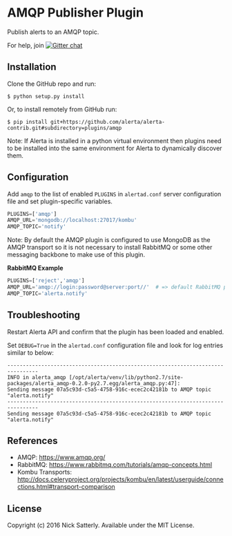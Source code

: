 AMQP Publisher Plugin
=====================

Publish alerts to an AMQP topic.

For help, join [![Gitter chat](https://badges.gitter.im/alerta/chat.png)](https://gitter.im/alerta/chat)

Installation
------------

Clone the GitHub repo and run:

    $ python setup.py install

Or, to install remotely from GitHub run:

    $ pip install git+https://github.com/alerta/alerta-contrib.git#subdirectory=plugins/amqp

Note: If Alerta is installed in a python virtual environment then plugins
need to be installed into the same environment for Alerta to dynamically
discover them.

Configuration
-------------

Add `amqp` to the list of enabled `PLUGINS` in `alertad.conf` server
configuration file and set plugin-specific variables.

```python
PLUGINS=['amqp']
AMQP_URL='mongodb://localhost:27017/kombu'
AMQP_TOPIC='notify'
```

Note: By default the AMQP plugin is configured to use MongoDB as the
AMQP transport so it is not necessary to install RabbitMQ or some other
messaging backbone to make use of this plugin.

**RabbitMQ Example**

```python
PLUGINS=['reject','amqp']
AMQP_URL='amqp://login:password@server:port//'  # => default RabbitMQ port=5762
AMQP_TOPIC='alerta.notify'
```

Troubleshooting
---------------

Restart Alerta API and confirm that the plugin has been loaded and enabled.

Set `DEBUG=True` in the `alertad.conf` configuration file and look for log
entries similar to below:

```
--------------------------------------------------------------------------------
INFO in alerta_amqp [/opt/alerta/venv/lib/python2.7/site-packages/alerta_amqp-0.2.0-py2.7.egg/alerta_amqp.py:47]:
Sending message 07a5c93d-c5a5-4758-916c-ecec2c42181b to AMQP topic "alerta.notify"
--------------------------------------------------------------------------------
Sending message 07a5c93d-c5a5-4758-916c-ecec2c42181b to AMQP topic "alerta.notify"
```

References
----------

  * AMQP: https://www.amqp.org/
  * RabbitMQ: https://www.rabbitmq.com/tutorials/amqp-concepts.html
  * Kombu Transports: http://docs.celeryproject.org/projects/kombu/en/latest/userguide/connections.html#transport-comparison

License
-------

Copyright (c) 2016 Nick Satterly. Available under the MIT License.
